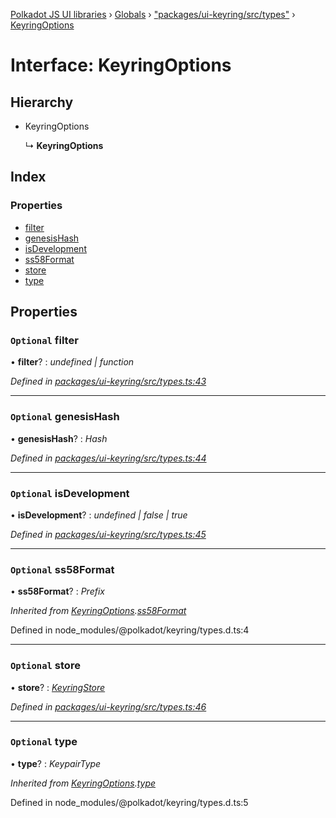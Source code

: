 [Polkadot JS UI libraries](../README.md) › [Globals](../globals.md) › ["packages/ui-keyring/src/types"](../modules/_packages_ui_keyring_src_types_.md) › [KeyringOptions](_packages_ui_keyring_src_types_.keyringoptions.md)

# Interface: KeyringOptions

## Hierarchy

* KeyringOptions

  ↳ **KeyringOptions**

## Index

### Properties

* [filter](_packages_ui_keyring_src_types_.keyringoptions.md#optional-filter)
* [genesisHash](_packages_ui_keyring_src_types_.keyringoptions.md#optional-genesishash)
* [isDevelopment](_packages_ui_keyring_src_types_.keyringoptions.md#optional-isdevelopment)
* [ss58Format](_packages_ui_keyring_src_types_.keyringoptions.md#optional-ss58format)
* [store](_packages_ui_keyring_src_types_.keyringoptions.md#optional-store)
* [type](_packages_ui_keyring_src_types_.keyringoptions.md#optional-type)

## Properties

### `Optional` filter

• **filter**? : *undefined | function*

*Defined in [packages/ui-keyring/src/types.ts:43](https://github.com/polkadot-js/ui/blob/05d8d959/packages/ui-keyring/src/types.ts#L43)*

___

### `Optional` genesisHash

• **genesisHash**? : *Hash*

*Defined in [packages/ui-keyring/src/types.ts:44](https://github.com/polkadot-js/ui/blob/05d8d959/packages/ui-keyring/src/types.ts#L44)*

___

### `Optional` isDevelopment

• **isDevelopment**? : *undefined | false | true*

*Defined in [packages/ui-keyring/src/types.ts:45](https://github.com/polkadot-js/ui/blob/05d8d959/packages/ui-keyring/src/types.ts#L45)*

___

### `Optional` ss58Format

• **ss58Format**? : *Prefix*

*Inherited from [KeyringOptions](_packages_ui_keyring_src_types_.keyringoptions.md).[ss58Format](_packages_ui_keyring_src_types_.keyringoptions.md#optional-ss58format)*

Defined in node_modules/@polkadot/keyring/types.d.ts:4

___

### `Optional` store

• **store**? : *[KeyringStore](_packages_ui_keyring_src_types_.keyringstore.md)*

*Defined in [packages/ui-keyring/src/types.ts:46](https://github.com/polkadot-js/ui/blob/05d8d959/packages/ui-keyring/src/types.ts#L46)*

___

### `Optional` type

• **type**? : *KeypairType*

*Inherited from [KeyringOptions](_packages_ui_keyring_src_types_.keyringoptions.md).[type](_packages_ui_keyring_src_types_.keyringoptions.md#optional-type)*

Defined in node_modules/@polkadot/keyring/types.d.ts:5
